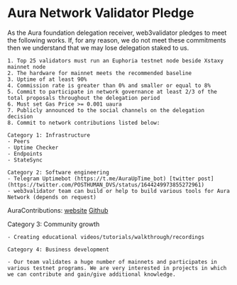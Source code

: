 # Aura Network Validator Pledge

As the Aura foundation delegation receiver, web3validator pledges to meet the following works. If, for any reason, we do not meet these commitments then we understand that we may lose delegation staked to us.

    1. Top 25 validators must run an Euphoria testnet node beside Xstaxy mainnet node
    2. The hardware for mainnet meets the recommended baseline    
    3. Uptime of at least 90%
    4. Commission rate is greater than 0% and smaller or equal to 8%
    5. Commit to participate in network governance at least 2/3 of the total proposals throughout the delegation period
    6. Must set Gas Price >= 0.001 uaura
    7. Publicly announced to the social channels on the delegation decision
    8. Commit to network contributions listed below: 

    Category 1: Infrastructure
    - Peers
    - Uptime Checker
    - Endpoints
    - StateSync

    Category 2: Software engineering  
    - Telegram Uptimebot (https://t.me/AuraUpTime_bot) [twitter post](https://twitter.com/POSTHUMAN_DVS/status/1644249973855272961)
    - web3validator team can build or help to build various tools for Aura Network (depends on request)

AuraContributions: [website](https://web3validator.info/#contribution)
                   [Github](https://github.com/web3validator/AuraContribution)
    
  Category 3: Community growth
  
    - Creating educational videos/tutorials/walkthrough/recordings
    
    Category 4: Business development

    - Our team validates a huge number of mainnets and participates in various testnet programs. We are very interested in projects in which we can contribute and gain/give additional knowledge.
